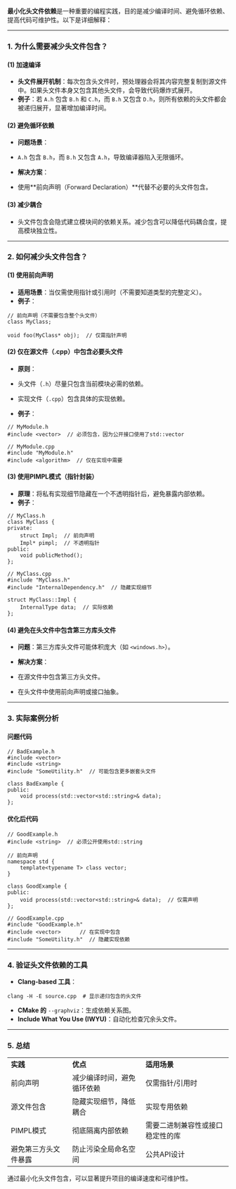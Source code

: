 **最小化头文件依赖**是一种重要的编程实践，目的是减少编译时间、避免循环依赖、提高代码可维护性。以下是详细解释：

---

### **1. 为什么需要减少头文件包含？**

#### **(1) 加速编译**

- **头文件展开机制**：每次包含头文件时，预处理器会将其内容完整复制到源文件中。如果头文件本身又包含其他头文件，会导致代码爆炸式展开。
- **例子**：若 `A.h` 包含 `B.h` 和 `C.h`，而 `B.h` 又包含 `D.h`，则所有依赖的头文件都会被递归展开，显著增加编译时间。

#### **(2) 避免循环依赖**

- **问题场景**：

- `A.h` 包含 `B.h`，而 `B.h` 又包含 `A.h`，导致编译器陷入无限循环。

- **解决方案**：

- 使用**前向声明（Forward Declaration）**代替不必要的头文件包含。

#### **(3) 减少耦合**

- 头文件包含会隐式建立模块间的依赖关系。减少包含可以降低代码耦合度，提高模块独立性。

---

### **2. 如何减少头文件包含？**

#### **(1) 使用前向声明**

- **适用场景**：当仅需使用指针或引用时（不需要知道类型的完整定义）。
- **例子**：

```
// 前向声明（不需要包含整个头文件）
class MyClass;

void foo(MyClass* obj);  // 仅需指针声明
```

#### **(2) 仅在源文件（.cpp）中包含必要头文件**

- **原则**：

- 头文件（`.h`）尽量只包含当前模块必需的依赖。
- 实现文件（`.cpp`）包含具体的实现依赖。

- **例子**：

```
// MyModule.h
#include <vector>  // 必须包含，因为公开接口使用了std::vector

// MyModule.cpp
#include "MyModule.h"
#include <algorithm>  // 仅在实现中需要
```

#### **(3) 使用PIMPL模式（指针封装）**

- **原理**：将私有实现细节隐藏在一个不透明指针后，避免暴露内部依赖。
- **例子**：

```
// MyClass.h
class MyClass {
private:
    struct Impl;  // 前向声明
    Impl* pimpl;  // 不透明指针
public:
    void publicMethod();
};

// MyClass.cpp
#include "MyClass.h"
#include "InternalDependency.h"  // 隐藏实现细节

struct MyClass::Impl {
    InternalType data;  // 实际依赖
};
```

#### **(4) 避免在头文件中包含第三方库头文件**

- **问题**：第三方库头文件可能体积庞大（如 `<windows.h>`）。
- **解决方案**：

- 在源文件中包含第三方头文件。
- 在头文件中使用前向声明或接口抽象。

---

### **3. 实际案例分析**

#### **问题代码**

```
// BadExample.h
#include <vector>
#include <string>
#include "SomeUtility.h"  // 可能包含更多嵌套头文件

class BadExample {
public:
    void process(std::vector<std::string>& data);
};
```

#### **优化后代码**

```
// GoodExample.h
#include <string>  // 必须公开使用std::string

// 前向声明
namespace std {
    template<typename T> class vector;
}

class GoodExample {
public:
    void process(std::vector<std::string>& data);  // 仅需声明
};

// GoodExample.cpp
#include "GoodExample.h"
#include <vector>      // 在实现中包含
#include "SomeUtility.h"  // 隐藏实现依赖
```

---

### **4. 验证头文件依赖的工具**

- **Clang-based 工具**：

```
clang -H -E source.cpp  # 显示递归包含的头文件
```

- **CMake 的** `--graphviz`：生成依赖关系图。
- **Include What You Use (IWYU)**：自动化检查冗余头文件。

---

### **5. 总结**

|   |   |   |
|---|---|---|
|**实践**|**优点**|**适用场景**|
|前向声明|减少编译时间，避免循环依赖|仅需指针/引用时|
|源文件包含|隐藏实现细节，降低耦合|实现专用依赖|
|PIMPL模式|彻底隔离内部依赖|需要二进制兼容性或接口稳定性的库|
|避免第三方头文件暴露|防止污染全局命名空间|公共API设计|

通过最小化头文件包含，可以显著提升项目的编译速度和可维护性。